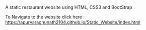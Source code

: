 A static restaurant website using HTML, CSS3 and BootStrap

To Navigate to the website click here : https://apurvaraghunath2104.github.io/Static_Website/index.html
